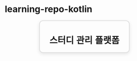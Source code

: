 # learning-repo-kotlin


<div style=" display: flex; flex-direction: column;  align-items: center;justify-content: center;padding: 20px 30px;border-radius: 12px;box-shadow: 0 4px 12px rgba(0, 0, 0, 0.1);width: fit-content;margin: auto;gap: 20px;border: 2px solid #ddd;">
<img src="https://raw.githubusercontent.com/DevPumpkin0113/Devpumpkin0113/refs/heads/main/images/stuv-no-bg.png"width="0"
         style="border-radius: 10px; box-shadow: 0 2px 6px rgba(0, 0, 0, 0.15);">
<span style="font-size: 28px;font-weight: bold;font-family: 'Arial', sans-serif;">
스터디 관리 플랫폼
</span>
</div>
